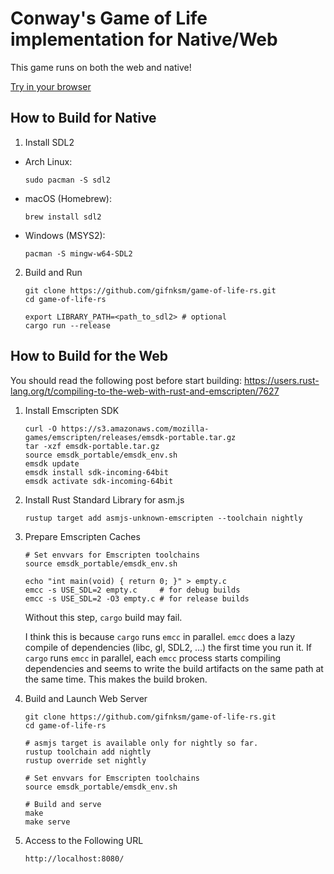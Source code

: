 # Conway's Game of Life implementation for Native/Web

This game runs on both the web and native!

[Try in your browser](https://gifnksm.github.io/game-of-life-rs/)

## How to Build for Native

1. Install SDL2

  * Arch Linux:

    ```
    sudo pacman -S sdl2
    ```

  * macOS (Homebrew):

    ```
    brew install sdl2
    ```

  * Windows (MSYS2):

    ```
    pacman -S mingw-w64-SDL2
    ```

2. Build and Run

   ```
   git clone https://github.com/gifnksm/game-of-life-rs.git
   cd game-of-life-rs

   export LIBRARY_PATH=<path_to_sdl2> # optional
   cargo run --release
   ```

## How to Build for the Web

You should read the following post before start building:
https://users.rust-lang.org/t/compiling-to-the-web-with-rust-and-emscripten/7627

1. Install Emscripten SDK

   ```
   curl -O https://s3.amazonaws.com/mozilla-games/emscripten/releases/emsdk-portable.tar.gz
   tar -xzf emsdk-portable.tar.gz
   source emsdk_portable/emsdk_env.sh
   emsdk update
   emsdk install sdk-incoming-64bit
   emsdk activate sdk-incoming-64bit
   ```

2. Install Rust Standard Library for asm.js

   ```
   rustup target add asmjs-unknown-emscripten --toolchain nightly
   ```

3. Prepare Emscripten Caches

   ```
   # Set envvars for Emscripten toolchains
   source emsdk_portable/emsdk_env.sh

   echo "int main(void) { return 0; }" > empty.c
   emcc -s USE_SDL=2 empty.c     # for debug builds
   emcc -s USE_SDL=2 -O3 empty.c # for release builds
   ```

   Without this step, `cargo` build may fail.

   I think this is because `cargo` runs `emcc` in parallel.
   `emcc` does a lazy compile of dependencies (libc, gl, SDL2, ...) the first time you run it.
   If `cargo` runs `emcc` in parallel, each `emcc` process starts compiling dependencies and
   seems to write the build artifacts on the same path at the same time.
   This makes the build broken.

4. Build and Launch Web Server

   ```
   git clone https://github.com/gifnksm/game-of-life-rs.git
   cd game-of-life-rs

   # asmjs target is available only for nightly so far.
   rustup toolchain add nightly
   rustup override set nightly

   # Set envvars for Emscripten toolchains
   source emsdk_portable/emsdk_env.sh

   # Build and serve
   make
   make serve
   ```

5. Access to the Following URL

   ```
   http://localhost:8080/
   ```
